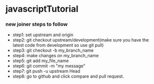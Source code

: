 # javascriptTutorial
### new joiner steps to follow 

- step1: set upstream and origin 
- step2: git checkout upstream/development(make sure you have the latest code from development so use git pull)
- step3: git checkout -b my_branch_name
- step4: make changes on my_branch_name
- step5: git add my_file_name
- step6: git commit -m "my message"
- step7: git push -u upstream Head
- step8: go to github and click compare and pull request. 
